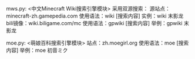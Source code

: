 mws.py:
  <中文Minecraft Wiki搜索引擎模块>
  采用双源搜索：
    源站点：minecraft-zh.gamepedia.com
      使用语法：wiki [搜索内容]
      实例：wiki 末影龙
    bili镜像：wiki.biligame.com/mc
      使用语法：gpwiki [搜索内容]
      举例：gpwiki 末影龙

moe.py:
  <萌娘百科搜索引擎模块>
  站点：zh.moegirl.org
    使用语法：moe [搜索内容]
    举例：moe 初音ミク

